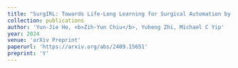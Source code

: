 ```yaml
---
title: "SurgIRL: Towards Life-Long Learning for Surgical Automation by Incremental Reinforcement Learning"
collection: publications
author: 'Yun-Jie Ho, <b>Zih-Yun Chiu</b>, Yuheng Zhi, Michael C Yip'
year: 2024
venue: 'arXiv Preprint'
paperurl: 'https://arxiv.org/abs/2409.15651'
preprint: 'Y'
---
```

